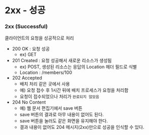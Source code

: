 # 2xx - 성공

### 2xx (Successful)
클라이언트의 요청을 성공적으로 처리

- 200 OK : 요청 성공 
  - ex) GET
- 201 Created : 요청 성공해서 새로운 리소스가 생성됨
  - ex) POST, 생성된 리소스는 응답의 Location 헤더 필드로 식별 
  - Location : /members/100
- 202 Accepted 
  - 배치 처리 같은 곳에서 사용
  - 예) 요청 접수 후 1시간 뒤에 배치 프로세스가 요청을 처리함
  - 요청이 접수되었으나 처리가 `완료되지 않았음`
- 204 No Content
  - 예) 웹 문서 편집기에서 save 버튼
  - save 버튼의 결과로 아무 내용이 없어도 된다.
  - save 버튼을 눌러도 같은 화면을 유지해야 한다.
  - 결과 내용이 없어도 204 메시지(2xx)만으로 성공을 인식할 수 있다.